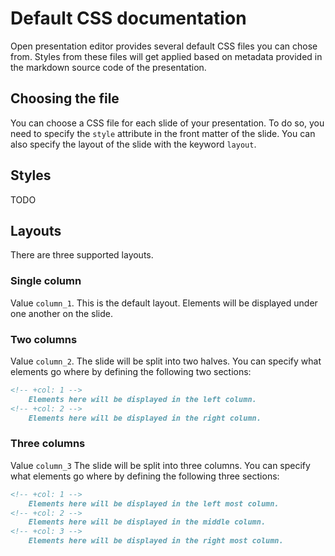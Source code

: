 # Default CSS documentation
Open presentation editor provides several default CSS files you can chose from.
Styles from these files will get applied based on metadata provided in the markdown source code of the presentation.
## Choosing the file
You can choose a CSS file for each slide of your presentation.
To do so, you need to specify the `style` attribute in the front matter of the slide.
You can also specify the layout of the slide with the keyword `layout`.
## Styles
TODO
## Layouts
There are three supported layouts.
### Single column
Value `column_1`. This is the default layout. Elements will be displayed under one another on the slide.
### Two columns
Value `column_2`. The slide will be split into two halves. You can specify what elements go where by defining the following two sections:
```markdown
<!-- +col: 1 -->
    Elements here will be displayed in the left column.
<!-- +col: 2 -->
    Elements here will be displayed in the right column.
```
### Three columns
Value `column_3` The slide will be split into three columns. You can specify what elements go where by defining the following three sections:
```markdown
<!-- +col: 1 -->
    Elements here will be displayed in the left most column.
<!-- +col: 2 -->
    Elements here will be displayed in the middle column.
<!-- +col: 3 -->
    Elements here will be displayed in the right most column.
```
